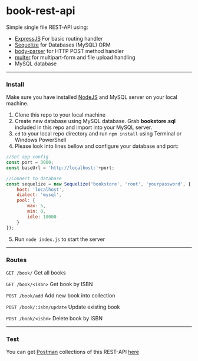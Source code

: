 # book-rest-api
Simple single file REST-API using:
- [ExpressJS](https://expressjs.com) For basic routing handler
- [Sequelize](http://docs.sequelizejs.com) for Databases (MySQL) ORM
- [body-parser](https://github.com/expressjs/body-parser) for HTTP POST method handler
- [multer](https://github.com/expressjs/multer) for multipart-form and file upload handling
- MySQL database
---
### Install
Make sure you have installed [NodeJS](https://nodejs.org/) and MySQL server on your local machine.

1. Clone this repo to your local machine
2. Create new database using MySQL database. Grab **bookstore.sql** included in this repo and import into your MySQL server.
3. `cd` to your local repo directory and run `npm install` using Terminal or Windows PowerShell
4. Please look into lines bellow and configure your database and port:
```javascript
//Set app config
const port = 3000;
const baseUrl = 'http://localhost:'+port;

//Connect to database
const sequelize = new Sequelize('bookstore', 'root', 'yourpassword', {
    host: 'localhost',
    dialect: 'mysql',
    pool: {
        max: 5,
        min: 0,
        idle: 10000
    }
});
```
5. Run `node index.js` to start the server
---


### Routes
`GET /book/`
Get all books

`GET /book/<isbn>`
Get book by ISBN

`POST /book/add`
Add new book into collection

`POST /book/:isbn/update`
Update existing book

`POST /book/<isbn>`
Delete book by ISBN

---
### Test
You can get [Postman](https://www.getpostman.com/) collections of this REST-API [here](https://www.getpostman.com/collections/d07bc76008eb2d618c6f)
